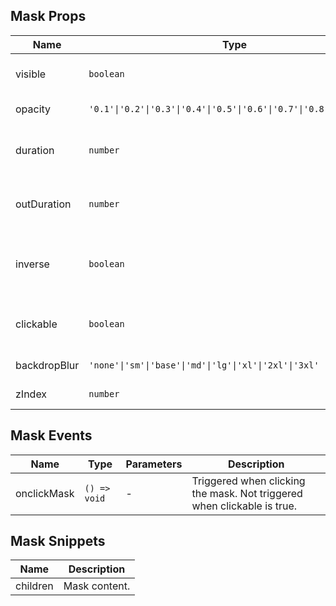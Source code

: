 ## Mask Props

| Name         | Type                                                                 | Default  | Required | Description                                  |
| ------------ | -------------------------------------------------------------------- | -------- | -------- | -------------------------------------------- |
| visible      | `boolean`                                                            | `false`  | N        | Whether to show the mask.                    |
| opacity      | `'0.1'\|'0.2'\|'0.3'\|'0.4'\|'0.5'\|'0.6'\|'0.7'\|'0.8'\|'0.9'\|'1'` | `'0.5'`  | N        | Opacity of the mask.                         |
| duration     | `number`                                                             | `150`    | N        | Duration of the show animation in ms.        |
| outDuration  | `number`                                                             | `0`      | N        | Duration of the hide animation in ms.        |
| inverse      | `boolean`                                                            | `false`  | N        | Whether to invert the mask background color. |
| clickable    | `boolean`                                                            | `false`  | N        | Whether the mask is click-through.           |
| backdropBlur | `'none'\|'sm'\|'base'\|'md'\|'lg'\|'xl'\|'2xl'\|'3xl'`               | `'none'` | N        | Backdrop blur level.                         |
| zIndex       | `number`                                                             | `500`    | N        | z-index value.                               |

## Mask Events

| Name        | Type         | Parameters | Description                                                             |
| ----------- | ------------ | ---------- | ----------------------------------------------------------------------- |
| onclickMask | `() => void` | -          | Triggered when clicking the mask. Not triggered when clickable is true. |

## Mask Snippets

| Name     | Description   |
| -------- | ------------- |
| children | Mask content. |
